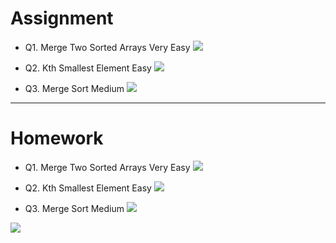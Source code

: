 # Assignment

- Q1. Merge Two Sorted Arrays Very Easy [![](https://img.shields.io/badge/-EASY-green)]()

- Q2. Kth Smallest Element Easy [![](https://img.shields.io/badge/-EASY-green)]()

- Q3. Merge Sort Medium [![](https://img.shields.io/badge/-MEDIUM-yellow)]()

*** 

# Homework
 
- Q1. Merge Two Sorted Arrays Very Easy [![](https://img.shields.io/badge/-EASY-green)]()

- Q2. Kth Smallest Element Easy [![](https://img.shields.io/badge/-EASY-green)]()

- Q3. Merge Sort Medium [![](https://img.shields.io/badge/-MEDIUM-yellow)]()

[![](https://img.shields.io/badge/github-blue?style=for-the-badge)](https://github.com/pashmash372)

 